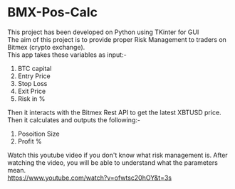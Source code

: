 # BMX-Pos-Calc   
This project has been developed on Python using TKinter for GUI   
The aim of this project is to provide proper Risk Management to traders on Bitmex (crypto exchange).  
This app takes these variables as input:-   
1. BTC capital  
2. Entry Price  
3. Stop Loss  
4. Exit Price  
5. Risk in %  
  
Then it interacts with the Bitmex Rest API to get the latest XBTUSD price. Then it calculates and outputs the following:-   
1. Posoition Size   
2. Profit %  
 
Watch this youtube video if you don't know what risk management is. After watching the video, you will be able to understand what the parameters mean.  
https://www.youtube.com/watch?v=ofwtsc20hOY&t=3s  
